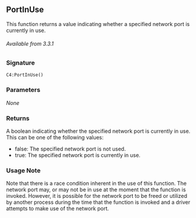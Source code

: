 ## PortInUse

This function returns a value indicating whether a specified network port is currently in use.

###### Available from 3.3.1


### Signature

`C4:PortInUse()`


### Parameters

_None_


### Returns

A boolean indicating whether the specified network port is currently in use. This can be one of the following values:

- false: The specified network port is not used.
- true: The specified network port is currently in use.


### Usage Note

Note that there is a race condition inherent in the use of this function. The network port may, or may not be in use at the moment that the function is invoked. However, it is possible for the network port to be freed or utilized by another process during the time that the function is invoked and a driver attempts to make use of the network port.